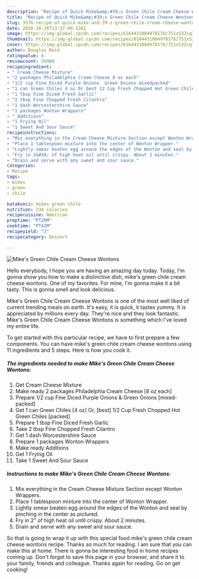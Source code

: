 ```yaml
---
description: "Recipe of Quick Mike&amp;#39;s Green Chile Cream Cheese Wontons"
title: "Recipe of Quick Mike&amp;#39;s Green Chile Cream Cheese Wontons"
slug: 3576-recipe-of-quick-mike-and-39-s-green-chile-cream-cheese-wontons
date: 2020-10-26T13:37:09.538Z
image: https://img-global.cpcdn.com/recipes/6164431084978176/751x532cq70/mikes-green-chile-cream-cheese-wontons-recipe-main-photo.jpg
thumbnail: https://img-global.cpcdn.com/recipes/6164431084978176/751x532cq70/mikes-green-chile-cream-cheese-wontons-recipe-main-photo.jpg
cover: https://img-global.cpcdn.com/recipes/6164431084978176/751x532cq70/mikes-green-chile-cream-cheese-wontons-recipe-main-photo.jpg
author: Douglas Reid
ratingvalue: 4
reviewcount: 26989
recipeingredient:
- " Cream Cheese Mixture"
- "2 packages Philadelphia Cream Cheese 8 oz each"
- "1/2 cup Fine Diced Purple Onions  Green Onions mixedpacked"
- "1 can Green Chiles 4 oz Or best 12 Cup Fresh Chopped Hot Green Chiles packed"
- "1 tbsp Fine Diced Fresh Garlic"
- "2 tbsp Fine Chopped Fresh Cilantro"
- "1 dash Worcestershire Sauce"
- "1 packages Wonton Wrappers"
- " Additions"
- "1 Frying Oil"
- "1 Sweet And Sour Sauce"
recipeinstructions:
- "Mix everything in the Cream Cheese Mixture Section except Wonton Wrappers."
- "Place 1 tablespoon mixture into the center of Wonton Wrapper."
- "Lightly smear beaten egg around the edges of the Wonton and seal by pinching in the center as pictured."
- "Fry in 2&#34; of high heat oil until crispy. About 2 minutes."
- "Drain and serve with any sweet and sour sauce."
categories:
- Recipe
tags:
- mikes
- green
- chile

katakunci: mikes green chile 
nutrition: 234 calories
recipecuisine: American
preptime: "PT20M"
cooktime: "PT42M"
recipeyield: "3"
recipecategory: Dessert

---
```



![Mike&#39;s Green Chile Cream Cheese Wontons](https://img-global.cpcdn.com/recipes/6164431084978176/751x532cq70/mikes-green-chile-cream-cheese-wontons-recipe-main-photo.jpg)

Hello everybody, I hope you are having an amazing day today. Today, I'm gonna show you how to make a distinctive dish, mike&#39;s green chile cream cheese wontons. One of my favorites. For mine, I'm gonna make it a bit tasty. This is gonna smell and look delicious.

Mike&#39;s Green Chile Cream Cheese Wontons is one of the most well liked of current trending meals on earth. It's easy, it is quick, it tastes yummy. It is appreciated by millions every day. They're nice and they look fantastic. Mike&#39;s Green Chile Cream Cheese Wontons is something which I've loved my entire life.




To get started with this particular recipe, we have to first prepare a few components. You can have mike&#39;s green chile cream cheese wontons using 11 ingredients and 5 steps. Here is how you cook it.

<!--inarticleads1-->

##### The ingredients needed to make Mike&#39;s Green Chile Cream Cheese Wontons:

1. Get  Cream Cheese Mixture
1. Make ready 2 packages Philadelphia Cream Cheese [8 oz each]
1. Prepare 1/2 cup Fine Diced Purple Onions &amp; Green Onions [mixed-packed]
1. Get 1 can Green Chiles [4 oz] Or, [best] 1/2 Cup Fresh Chopped Hot Green Chiles [packed]
1. Prepare 1 tbsp Fine Diced Fresh Garlic
1. Take 2 tbsp Fine Chopped Fresh Cilantro
1. Get 1 dash Worcestershire Sauce
1. Prepare 1 packages Wonton Wrappers
1. Make ready  Additions
1. Get 1 Frying Oil
1. Take 1 Sweet And Sour Sauce




<!--inarticleads2-->

##### Instructions to make Mike&#39;s Green Chile Cream Cheese Wontons:

1. Mix everything in the Cream Cheese Mixture Section except Wonton Wrappers.
1. Place 1 tablespoon mixture into the center of Wonton Wrapper.
1. Lightly smear beaten egg around the edges of the Wonton and seal by pinching in the center as pictured.
1. Fry in 2&#34; of high heat oil until crispy. About 2 minutes.
1. Drain and serve with any sweet and sour sauce.




So that is going to wrap it up with this special food mike&#39;s green chile cream cheese wontons recipe. Thanks so much for reading. I am sure that you can make this at home. There is gonna be interesting food in home recipes coming up. Don't forget to save this page in your browser, and share it to your family, friends and colleague. Thanks again for reading. Go on get cooking!
